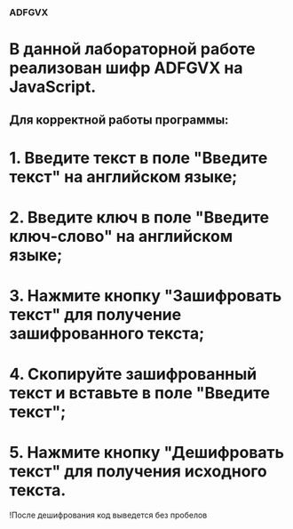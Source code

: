 <h3>ADFGVX</h3>
<h1>В данной лабораторной работе реализован шифр ADFGVX на JavaScript.</h1>

<h2>Для корректной работы программы:</h2>
<h1>1. Введите текст в поле "Введите текст" на английском языке;</h1>
<h1>2. Введите ключ в поле "Введите ключ-слово" на английском языке; </h1>
<h1>3. Нажмите кнопку "Зашифровать текст" для получение зашифрованного текста;</h1>
<h1>4. Скопируйте зашифрованный текст и вставьте в поле "Введите текст";</h1>
<h1>5. Нажмите кнопку "Дешифровать текст" для получения исходного текста.</h1>
!После дешифрования код выведется без пробелов
